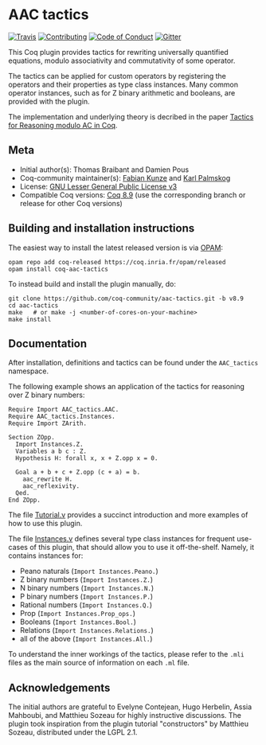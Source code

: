 # AAC tactics

[![Travis][travis-shield]][travis-link]
[![Contributing][contributing-shield]][contributing-link]
[![Code of Conduct][conduct-shield]][conduct-link]
[![Gitter][gitter-shield]][gitter-link]

[travis-shield]: https://travis-ci.com/coq-community/aac-tactics.svg?branch=master
[travis-link]: https://travis-ci.com/coq-community/aac-tactics/builds

[contributing-shield]: https://img.shields.io/badge/contributions-welcome-%23f7931e.svg
[contributing-link]: https://github.com/coq-community/manifesto/blob/master/CONTRIBUTING.md

[conduct-shield]: https://img.shields.io/badge/%E2%9D%A4-code%20of%20conduct-%23f15a24.svg
[conduct-link]: https://github.com/coq-community/manifesto/blob/master/CODE_OF_CONDUCT.md

[gitter-shield]: https://img.shields.io/badge/chat-on%20gitter-%23c1272d.svg
[gitter-link]: https://gitter.im/coq-community/Lobby

This Coq plugin provides tactics for rewriting universally quantified
equations, modulo associativity and commutativity of some operator.

The tactics can be applied for custom operators by registering the operators and their
properties as type class instances. Many common operator instances, such as for
Z binary arithmetic and booleans, are provided with the plugin.

The implementation and underlying theory is decribed in the paper
[Tactics for Reasoning modulo AC in Coq](https://arxiv.org/abs/1106.4448).

## Meta

- Initial author(s): Thomas Braibant and Damien Pous
- Coq-community maintainer(s): [Fabian Kunze](https://github.com/fakusb) and [Karl Palmskog](https://github.com/palmskog)
- License: [GNU Lesser General Public License v3](COPYING.LESSER)
- Compatible Coq versions: [Coq 8.9](https://github.com/coq/coq/tree/v8.9) (use the corresponding branch or release for other Coq versions)

## Building and installation instructions

The easiest way to install the latest released version is via
[OPAM](https://opam.ocaml.org/doc/Install.html):
```shell
opam repo add coq-released https://coq.inria.fr/opam/released
opam install coq-aac-tactics
```

To instead build and install the plugin manually, do:
```shell
git clone https://github.com/coq-community/aac-tactics.git -b v8.9
cd aac-tactics
make   # or make -j <number-of-cores-on-your-machine>
make install
```

## Documentation

After installation, definitions and tactics can be found under the `AAC_tactics` namespace.

The following example shows an application of the tactics for reasoning over Z binary numbers:
```coq
Require Import AAC_tactics.AAC.
Require AAC_tactics.Instances.
Require Import ZArith.

Section ZOpp.
  Import Instances.Z.
  Variables a b c : Z.  
  Hypothesis H: forall x, x + Z.opp x = 0.
  
  Goal a + b + c + Z.opp (c + a) = b.
    aac_rewrite H.
    aac_reflexivity.
  Qed.
End ZOpp.
```

The file [Tutorial.v](theories/Tutorial.v) provides a succinct introduction
and more examples of how to use this plugin.

The file [Instances.v](theories/Instances.v) defines several type class instances
for frequent use-cases of this plugin, that should allow you to use it off-the-shelf.
Namely, it contains instances for:

- Peano naturals	(`Import Instances.Peano.`)
- Z binary numbers	(`Import Instances.Z.`)
- N binary numbers	(`Import Instances.N.`)
- P binary numbers	(`Import Instances.P.`)
- Rational numbers	(`Import Instances.Q.`)
- Prop			(`Import Instances.Prop_ops.`)
- Booleans		(`Import Instances.Bool.`)
- Relations		(`Import Instances.Relations.`)
- all of the above	(`Import Instances.All.`)

To understand the inner workings of the tactics, please refer to
the `.mli` files as the main source of information on each `.ml` file.

## Acknowledgements

The initial authors are grateful to Evelyne Contejean, Hugo Herbelin,
Assia Mahboubi, and Matthieu Sozeau for highly instructive discussions.
The plugin took inspiration from the plugin tutorial "constructors" by
Matthieu Sozeau, distributed under the LGPL 2.1.
